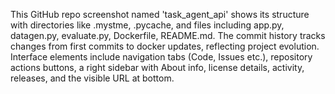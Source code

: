 This GitHub repo screenshot named 'task_agent_api' shows its structure with directories like .mystme, .pycache, and files including app.py, datagen.py, evaluate.py, Dockerfile, README.md. The commit history tracks changes from first commits to docker updates, reflecting project evolution. Interface elements include navigation tabs (Code, Issues etc.), repository actions buttons, a right sidebar with About info, license details, activity, releases, and the visible URL at bottom.